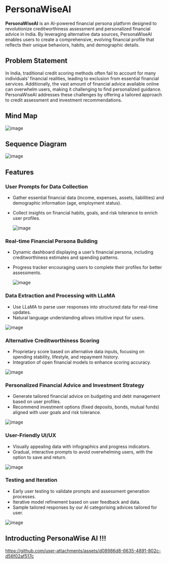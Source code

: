# PersonaWiseAI

**PersonaWiseAI** is an AI-powered financial persona platform designed to revolutionize creditworthiness assessment and personalized financial advice in India. By leveraging alternative data sources, PersonaWiseAI enables users to create a comprehensive, evolving financial profile that reflects their unique behaviors, habits, and demographic details.

## Problem Statement

In India, traditional credit scoring methods often fail to account for many individuals’ financial realities, leading to exclusion from essential financial services. Additionally, the vast amount of financial advice available online can overwhelm users, making it challenging to find personalized guidance. PersonaWiseAI addresses these challenges by offering a tailored approach to credit assessment and investment recommendations.

## Mind Map

![image](https://github.com/user-attachments/assets/357020c1-8b90-470d-81c0-7fed0802d676)

## Sequence Diagram

![image](https://github.com/user-attachments/assets/d966014a-c363-4bdc-9c2d-291d309962ef)

## Features

### User Prompts for Data Collection
- Gather essential financial data (income, expenses, assets, liabilities) and demographic information (age, employment status).
- Collect insights on financial habits, goals, and risk tolerance to enrich user profiles.

  ![image](https://github.com/user-attachments/assets/c89f13e6-1d1b-496d-9dea-2c4d14ae7868)

### Real-time Financial Persona Building
- Dynamic dashboard displaying a user’s financial persona, including creditworthiness estimates and spending patterns.
- Progress tracker encouraging users to complete their profiles for better assessments.

  ![image](https://github.com/user-attachments/assets/fe97e7fe-9d70-46df-894b-c4160427731d)

### Data Extraction and Processing with LLaMA
- Use LLaMA to parse user responses into structured data for real-time updates.
- Natural language understanding allows intuitive input for users.

![image](https://github.com/user-attachments/assets/3aac2e22-f675-49f1-bd5a-621ce5b61bf2)

### Alternative Creditworthiness Scoring
- Proprietary score based on alternative data inputs, focusing on spending stability, lifestyle, and repayment history.
- Integration of open financial models to enhance scoring accuracy.

![image](https://github.com/user-attachments/assets/8aecc9f9-d340-48cf-8eef-3dfcd5a44db0)

### Personalized Financial Advice and Investment Strategy
- Generate tailored financial advice on budgeting and debt management based on user profiles.
- Recommend investment options (fixed deposits, bonds, mutual funds) aligned with user goals and risk tolerance.

![image](https://github.com/user-attachments/assets/2f4c1283-3c94-414c-bcfe-c6928c9e34e9)

### User-Friendly UI/UX
- Visually appealing data with infographics and progress indicators.
- Gradual, interactive prompts to avoid overwhelming users, with the option to save and return.

![image](https://github.com/user-attachments/assets/e60d924d-fc06-43be-b688-1fee45b7c2ab)

### Testing and Iteration
- Early user testing to validate prompts and assessment generation processes.
- Iterative model refinement based on user feedback and data.
- Sample tailored responses by our AI categorising advices tailored for user.

![image](https://github.com/user-attachments/assets/51e7c7eb-c8df-4d28-b514-c89c380d6586)

## Introducting PersonaWise AI !!!

https://github.com/user-attachments/assets/d08986d8-6635-4891-802c-d56f02af517c



